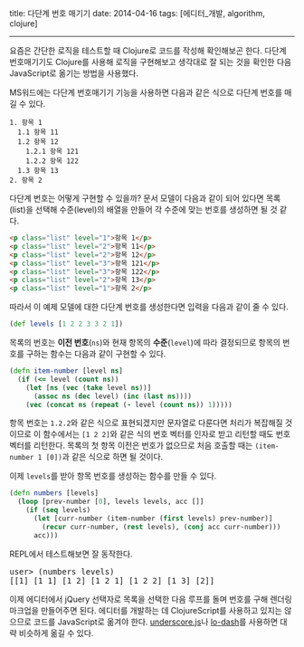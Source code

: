 title: 다단계 번호 매기기
date: 2014-04-16
tags: [에디터_개발, algorithm, clojure]

---
요즘은 간단한 로직을 테스트할 때 Clojure로 코드를 작성해 확인해보곤 한다. 다단계 번호매기기도 Clojure를 사용해 로직을 구현해보고 생각대로 잘 되는 것을 확인한 다음 JavaScript로 옮기는 방법을 사용했다.

MS워드에는 다단계 번호매기기 기능을 사용하면 다음과 같은 식으로 다단계 번호를 매길 수 있다.
<!-- more -->

```
1. 항목 1
  1.1 항목 11
  1.2 항목 12
    1.2.1 항목 121
    1.2.2 항목 122
  1.3 항목 13
2. 항목 2
```

다단계 번호는 어떻게 구현할 수 있을까? 문서 모델이 다음과 같이 되어 있다면 목록(list)을 선택해 수준(level)의 배열을 만들어 각 수준에 맞는 번호를 생성하면 될 것 같다.

```html
<p class="list" level="1">항목 1</p>
<p class="list" level="2">항목 11</p>
<p class="list" level="2">항목 12</p>
<p class="list" level="3">항목 121</p>
<p class="list" level="3">항목 122</p>
<p class="list" level="2">항목 13</p>
<p class="list" level="1">항목 2</p>
```

따라서 이 예제 모델에 대한 다단계 번호를 생성한다면 입력을 다음과 같이 줄 수 있다.

```clojure
(def levels [1 2 2 3 3 2 1])
```
목록의 번호는 **이전 번호**(`ns`)와 현재 항목의 **수준**(`level`)에 따라 결정되므로 항목의 번호를 구하는 함수는 다음과 같이 구현할 수 있다.
```clojure
(defn item-number [level ns]
  (if (<= level (count ns))
    (let [ns (vec (take level ns))]
      (assoc ns (dec level) (inc (last ns))))
    (vec (concat ns (repeat (- level (count ns)) 1)))))
```

항목 번호는 `1.2.2`와 같은 식으로 표현되겠지만 문자열로 다룬다면 처리가 복잡해질 것이므로 이 함수에서는 `[1 2 2]`와 같은 식의 번호 벡터를 인자로 받고 리턴할 때도 번호 벡터를 리턴한다. 목록의 첫 항목 이전은 번호가 없으므로 처음 호출할 때는 `(item-number 1 [0])`과 같은 식으로 하면 될 것이다.

이제 `levels`를 받아 항목 번호를 생성하는 함수를 만들 수 있다.

```clojure
(defn numbers [levels]
  (loop [prev-number [0], levels levels, acc []]
    (if (seq levels)
      (let [curr-number (item-number (first levels) prev-number)]
        (recur curr-number, (rest levels), (conj acc curr-number)))
      acc)))
```

REPL에서 테스트해보면 잘 동작한다.
<pre class="console">
user> (numbers levels)
[[1] [1 1] [1 2] [1 2 1] [1 2 2] [1 3] [2]]
</pre>

이제 에디터에서 jQuery 선택자로 목록을 선택한 다음 루프를 돌며 번호를 구해 렌더링 마크업을 만들어주면 된다. 에디터를 개발하는 데 ClojureScript를 사용하고 있지는 않으므로 코드를 JavaScript로 옮겨야 한다. [underscore.js](http://underscorejs.org/)나 [lo-dash](http://lodash.com/)를 사용하면 대략 비슷하게 옮길 수 있다.

